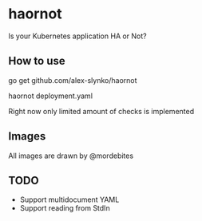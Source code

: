 # haornot

Is your Kubernetes application HA or Not?

## How to use

go get github.com/alex-slynko/haornot

haornot deployment.yaml

Right now only limited amount of checks is implemented

## Images

All images are drawn by @mordebites

## TODO

* Support multidocument YAML
* Support reading from StdIn
